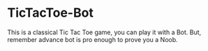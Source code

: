 # TicTacToe-Bot
This is a classical Tic Tac Toe game, you can play it with a Bot. But, remember advance bot is pro enough to prove you a Noob.

